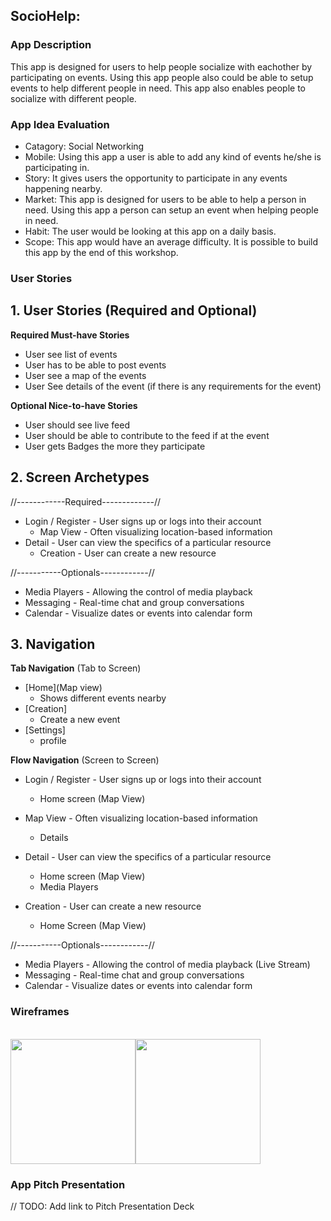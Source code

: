 ## **SocioHelp:**

### App Description
This app is designed for users to help people socialize with eachother by participating on events. Using this app people also could be able to setup events to help different people in need. This app also enables people to socialize with different people.


### App Idea Evaluation
- Catagory: Social Networking
- Mobile: Using this app a user is able to add any kind of events he/she is participating in.
- Story: It gives users the opportunity to participate in any events happening nearby.
- Market: This app is designed for users to be able to help a person in need. Using this app a person can setup an event when helping people in need.
- Habit: The user would be looking at this app on a daily basis.
- Scope: This app would have an average difficulty. It is possible to build this app by the end of this workshop.

### User Stories

## 1. User Stories (Required and Optional)

**Required Must-have Stories**

 * User see list of events
 * User has to be able to post events
 * User see a map of the events
 * User See details of the event (if there is any requirements for the event)

**Optional Nice-to-have Stories**

 * User should see live feed
 * User should be able to contribute to the feed if at the event
 * User gets Badges the more they participate

## 2. Screen Archetypes
//------------Required-------------//
 * Login / Register - User signs up or logs into their account
   * Map View - Often visualizing location-based information 
 * Detail - User can view the specifics of a particular resource
   * Creation - User can create a new resource

//-----------Optionals------------//
 * Media Players - Allowing the control of media playback
 * Messaging - Real-time chat and group conversations
 * Calendar - Visualize dates or events into calendar form


## 3. Navigation

**Tab Navigation** (Tab to Screen)

 * [Home](Map view)
   * Shows different events nearby
 * [Creation]
   * Create a new event 
 * [Settings]
   * profile

**Flow Navigation** (Screen to Screen)

 * Login / Register - User signs up or logs into their account
   * Home screen (Map View)
 * Map View - Often visualizing location-based information 
   * Details 
   
 * Detail - User can view the specifics of a particular resource
   * Home screen (Map View)
   * Media Players 
 * Creation - User can create a new resource
   * Home Screen (Map View)

//-----------Optionals------------//
 * Media Players - Allowing the control of media playback (Live Stream)
 * Messaging - Real-time chat and group conversations
 * Calendar - Visualize dates or events into calendar form

### Wireframes
<br><img src=https://user-images.githubusercontent.com/32272045/48679642-6d684700-eb58-11e8-8ba7-ff3eb964af05.png width=200/><img src=https://user-images.githubusercontent.com/32272045/48679655-912b8d00-eb58-11e8-81c9-2c782be8207c.gif width= 200><br/>
 
### App Pitch Presentation
// TODO: Add link to Pitch Presentation Deck
